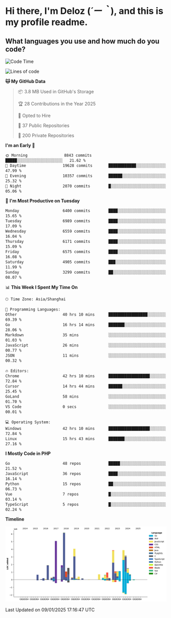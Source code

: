 # **Hi there, I'm Deloz (*´ー｀*), and this is my profile readme.**

## **What languages you use and how much do you code?**

<!--START_SECTION:waka-->
![Code Time](http://img.shields.io/badge/Code%20Time-5%2C464%20hrs%2019%20mins-blue)

![Lines of code](https://img.shields.io/badge/From%20Hello%20World%20I%27ve%20Written-43.6%20million%20lines%20of%20code-blue)

**🐱 My GitHub Data** 

> 📦 3.8 MB Used in GitHub's Storage 
 > 
> 🏆 28 Contributions in the Year 2025
 > 
> 💼 Opted to Hire
 > 
> 📜 37 Public Repositories 
 > 
> 🔑 200 Private Repositories 
 > 
**I'm an Early 🐤** 

```text
🌞 Morning                8843 commits        █████░░░░░░░░░░░░░░░░░░░░   21.62 % 
🌆 Daytime                19628 commits       ████████████░░░░░░░░░░░░░   47.99 % 
🌃 Evening                10357 commits       ██████░░░░░░░░░░░░░░░░░░░   25.32 % 
🌙 Night                  2070 commits        █░░░░░░░░░░░░░░░░░░░░░░░░   05.06 % 
```
📅 **I'm Most Productive on Tuesday** 

```text
Monday                   6400 commits        ████░░░░░░░░░░░░░░░░░░░░░   15.65 % 
Tuesday                  6989 commits        ████░░░░░░░░░░░░░░░░░░░░░   17.09 % 
Wednesday                6559 commits        ████░░░░░░░░░░░░░░░░░░░░░   16.04 % 
Thursday                 6171 commits        ████░░░░░░░░░░░░░░░░░░░░░   15.09 % 
Friday                   6575 commits        ████░░░░░░░░░░░░░░░░░░░░░   16.08 % 
Saturday                 4905 commits        ███░░░░░░░░░░░░░░░░░░░░░░   11.99 % 
Sunday                   3299 commits        ██░░░░░░░░░░░░░░░░░░░░░░░   08.07 % 
```


📊 **This Week I Spent My Time On** 

```text
🕑︎ Time Zone: Asia/Shanghai

💬 Programming Languages: 
Other                    40 hrs 10 mins      █████████████████░░░░░░░░   69.39 % 
Go                       16 hrs 14 mins      ███████░░░░░░░░░░░░░░░░░░   28.06 % 
Markdown                 35 mins             ░░░░░░░░░░░░░░░░░░░░░░░░░   01.03 % 
JavaScript               26 mins             ░░░░░░░░░░░░░░░░░░░░░░░░░   00.77 % 
JSON                     11 mins             ░░░░░░░░░░░░░░░░░░░░░░░░░   00.32 % 

🔥 Editors: 
Chrome                   42 hrs 10 mins      ██████████████████░░░░░░░   72.84 % 
Cursor                   14 hrs 44 mins      ██████░░░░░░░░░░░░░░░░░░░   25.45 % 
GoLand                   58 mins             ░░░░░░░░░░░░░░░░░░░░░░░░░   01.70 % 
VS Code                  0 secs              ░░░░░░░░░░░░░░░░░░░░░░░░░   00.01 % 

💻 Operating System: 
Windows                  42 hrs 10 mins      ██████████████████░░░░░░░   72.84 % 
Linux                    15 hrs 43 mins      ███████░░░░░░░░░░░░░░░░░░   27.16 % 
```

**I Mostly Code in PHP** 

```text
Go                       48 repos            █████░░░░░░░░░░░░░░░░░░░░   21.52 % 
JavaScript               36 repos            ████░░░░░░░░░░░░░░░░░░░░░   16.14 % 
Python                   15 repos            ██░░░░░░░░░░░░░░░░░░░░░░░   06.73 % 
Vue                      7 repos             █░░░░░░░░░░░░░░░░░░░░░░░░   03.14 % 
TypeScript               5 repos             █░░░░░░░░░░░░░░░░░░░░░░░░   02.24 % 
```



**Timeline**

![Lines of Code chart](https://raw.githubusercontent.com/deloz/deloz/main/assets/bar_graph.png)


 Last Updated on 09/01/2025 17:16:47 UTC
<!--END_SECTION:waka-->
